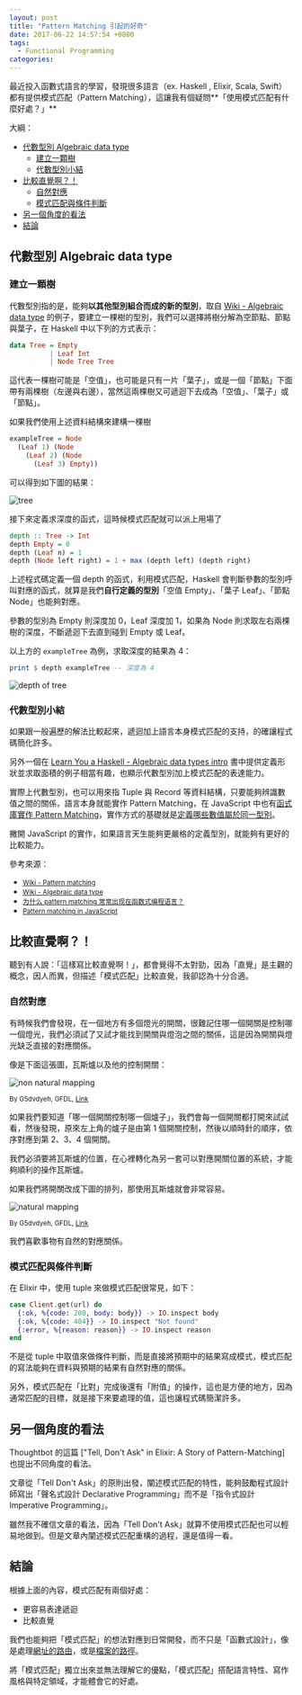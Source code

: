 ```yaml
---
layout: post
title: "Pattern Matching 引起的好奇"
date: 2017-06-22 14:57:54 +0800
tags:
  - Functional Programming
categories:
---
```


最近投入函數式語言的學習，發現很多語言（ex. Haskell , Elixir, Scala, Swift）都有提供模式匹配（Pattern Matching），這讓我有個疑問**「使用模式匹配有什麼好處？」**

<!--more-->

大綱：

<!-- TOC depthFrom:2 depthTo:6 withLinks:1 updateOnSave:1 orderedList:0 -->

- [代數型別 Algebraic data type](#代數型別-algebraic-data-type)
	- [建立一顆樹](#建立一顆樹)
	- [代數型別小結](#代數型別小結)
- [比較直覺啊？！](#比較直覺啊)
	- [自然對應](#自然對應)
	- [模式匹配與條件判斷](#模式匹配與條件判斷)
- [另一個角度的看法](#另一個角度的看法)
- [結論](#結論)

<!-- /TOC -->

## 代數型別 Algebraic data type

### 建立一顆樹

代數型別指的是，能夠**以其他型別組合而成的新的型別**，取自 [Wiki - Algebraic data type](https://en.wikipedia.org/wiki/Algebraic_data_type) 的例子，要建立一棵樹的型別，我們可以選擇將樹分解為空節點、節點與葉子，在 Haskell 中以下列的方式表示：

```hs
data Tree = Empty
          | Leaf Int
          | Node Tree Tree
```

這代表一棵樹可能是「空值」，也可能是只有一片「葉子」，或是一個「節點」下面帶有兩棵樹（左邊與右邊），當然這兩棵樹又可遞迴下去成為「空值」、「葉子」或「節點」。

如果我們使用上述資料結構來建構一棵樹

```hs
exampleTree = Node
  (Leaf 1) (Node
    (Leaf 2) (Node
      (Leaf 3) Empty))
```

可以得到如下圖的結果：

![tree](/images/pattern-matching/tree.png)

接下來定義求深度的函式，這時候模式匹配就可以派上用場了

```hs
depth :: Tree -> Int
depth Empty = 0
depth (Leaf n) = 1
depth (Node left right) = 1 + max (depth left) (depth right)
```

上述程式碼定義一個 depth 的函式，利用模式匹配，Haskell 會判斷參數的型別呼叫對應的函式，就算是我們**自行定義的型別**「空值 Empty」、「葉子 Leaf」、「節點 Node」也能夠對應。

參數的型別為 Empty 則深度加 0，Leaf 深度加 1，如果為 Node 則求取左右兩棵樹的深度，不斷遞迴下去直到碰到 Empty 或 Leaf。

以上方的 `exampleTree` 為例，求取深度的結果為 4：

```hs
print $ depth exampleTree -- 深度為 4
```

![depth of tree](/images/pattern-matching/tree-depth.png)

### 代數型別小結

如果跟一般遍歷的解法比較起來，遞迴加上語言本身模式匹配的支持，的確讓程式碼簡化許多。

另外一個在 [Learn You a Haskell - Algebraic data types intro] 書中提供定義形狀並求取面積的例子相當有趣，也顯示代數型別加上模式匹配的表達能力。

實際上代數型別，也可以用來指 Tuple 與 Record 等資料結構，只要能夠辨識數值之間的關係，語言本身就能實作 Pattern Matching，在 JavaScript 中也有[函式庫實作 Pattern Matching](https://github.com/bramstein/funcy)，實作方式的基礎就是[定義哪些數值屬於同一型別](https://github.com/bramstein/funcy/blob/master/lib/type.js)。

撇開 JavaScript 的實作，如果語言天生能夠更嚴格的定義型別，就能夠有更好的比較能力。

參考來源：
- <small>[Wiki - Pattern matching](https://en.wikipedia.org/wiki/Pattern_matching)</small>
- <small>[Wiki - Algebraic data type](https://en.wikipedia.org/wiki/Algebraic_data_type)</small>
- <small>[为什么 pattern matching 常常出现在函数式编程语言？](https://www.zhihu.com/question/22344888)</small>
- <small>[Pattern matching in JavaScript](https://www.bramstein.com/writing/pattern-matching.html)</small>

## 比較直覺啊？！

聽到有人說：「這樣寫比較直覺啊！」，都會覺得不太對勁，因為「直覺」是主觀的概念，因人而異，但描述「模式匹配」比較直覺，我卻認為十分合適。

### 自然對應

有時候我們會發現，在一個地方有多個燈光的開關，很難記住哪一個開關是控制哪一個燈光，我們必須試了又試才能找到開關與燈泡之間的關係，這是因為開關與燈光缺乏直接的對應關係。

像是下面這張圖，瓦斯爐以及他的控制開關：

![non natural mapping](/images/pattern-matching/Old-style-kitchen-stove.jpg)

<small>By G5dvdyeh, GFDL, [Link](https://commons.wikimedia.org/w/index.php?curid=22521173)</small>

如果我們要知道「哪一個開關控制哪一個爐子」，我們會每一個開關都打開來試試看，然後發現，原來左上角的爐子是由第 1 個開關控制，然後以順時針的順序，依序對應到第 2、3、4 個開關。

我們必須要將瓦斯爐的位置，在心裡轉化為另一套可以對應開關位置的系統，才能夠順利的操作瓦斯爐。

如果我們將開關改成下圖的排列，那使用瓦斯爐就會非常容易。

![natural mapping](/images/pattern-matching/Stove-square.jpg)

<small>By G5dvdyeh, GFDL, [Link](https://commons.wikimedia.org/w/index.php?curid=9054844)</small>

我們喜歡事物有自然的對應關係。

### 模式匹配與條件判斷

在 Elixir 中，使用 tuple 來做模式匹配很常見，如下：

```elixir
case Client.get(url) do
  {:ok, %{code: 200, body: body}} -> IO.inspect body
  {:ok, %{code: 404}} -> IO.inspect "Not found"
  {:error, %{reason: reason}} -> IO.inspect reason
end
```

不是從 tuple 中取值來做條件判斷，而是直接將預期中的結果寫成模式，模式匹配的寫法能夠在資料與預期的結果有自然對應的關係。

另外，模式匹配在「比對」完成後還有「附值」的操作，這也是方便的地方，因為通常匹配的目標，就是接下來要處理的值，這也讓程式碼簡潔許多。

## 另一個角度的看法

Thoughtbot 的這篇 ["Tell, Don't Ask" in Elixir: A Story of Pattern-Matching] 也提出不同角度的看法。

文章從「Tell Don't Ask」的原則出發，闡述模式匹配的特性，能夠鼓勵程式設計師寫出「聲名式設計 Declarative Programming」而不是「指令式設計 Imperative Programming」。

雖然我不確信文章的看法，因為「Tell Don't Ask」就算不使用模式匹配也可以輕易地做到。但是文章內闡述模式匹配重構的過程，還是值得一看。

## 結論

根據上面的內容，模式匹配有兩個好處：

- 更容易表達遞迴
- 比較直覺

我們也能夠把「模式匹配」的想法對應到日常開發，而不只是「函數式設計」，像是處理[網址的路由](https://github.com/sinatra/mustermann)，或是[檔案的路徑](https://en.wikipedia.org/wiki/Glob_(programming))。

將「模式匹配」獨立出來並無法理解它的優點，「模式匹配」搭配語言特性、寫作風格與特定領域，才能體會它的好處。


[“Tell, Don’t Ask” in Elixir: A Story of Pattern-Matching]: https://robots.thoughtbot.com/tell-don-t-ask-in-elixir
[Learn You a Haskell - Algebraic data types intro]: http://learnyouahaskell.com/making-our-own-types-and-typeclasses#algebraic-data-types
